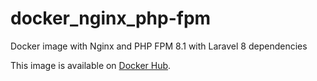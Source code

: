 # docker_nginx_php-fpm
Docker image with Nginx and PHP FPM 8.1 with Laravel 8 dependencies

This image is available on [Docker Hub](https://hub.docker.com/repository/docker/fabioboris/nginx_php-fpm).
